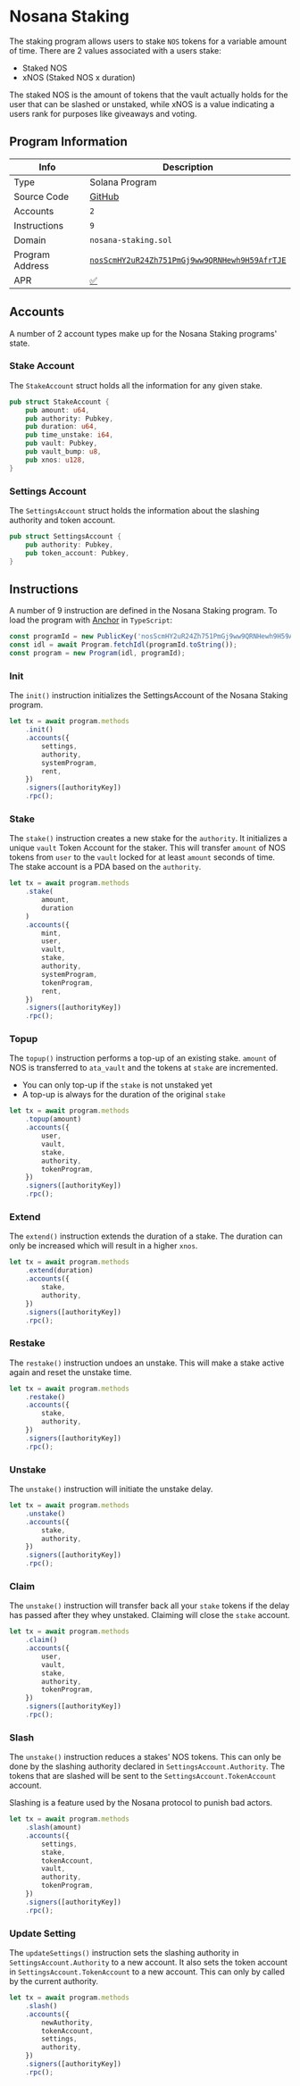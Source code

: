 # Nosana Staking <Badge type="tip" text="mainnet" vertical="middle" />

The staking program allows users to stake `NOS` tokens for a variable amount of time.
There are 2 values associated with a users stake:

- Staked NOS
- xNOS (Staked NOS x duration)

The staked NOS is the amount of tokens that the vault actually holds for the user that can be slashed or unstaked,
while xNOS is a value indicating a users rank for purposes like giveaways and voting.

## Program Information

| Info            | Description                                                                                                                      |
|-----------------|----------------------------------------------------------------------------------------------------------------------------------|
| Type            | Solana Program                                                                                                                   |
| Source Code     | [GitHub](https://github.com/nosana-ci/nosana-programs)                                                                           |
| Accounts        | `2`                                                                                                                              |
| Instructions    | `9`                                                                                                                              |
| Domain          | `nosana-staking.sol`                                                                                                             |
| Program Address | [`nosScmHY2uR24Zh751PmGj9ww9QRNHewh9H59AfrTJE`](https://explorer.solana.com/address/nosScmHY2uR24Zh751PmGj9ww9QRNHewh9H59AfrTJE) |
| APR             | [✅](https://www.apr.dev/program/nosScmHY2uR24Zh751PmGj9ww9QRNHewh9H59AfrTJE)                                                     |

## Accounts

A number of 2 account types make up for the Nosana Staking programs' state.

### Stake Account

The `StakeAccount` struct holds all the information for any given stake.

```rust
pub struct StakeAccount {
    pub amount: u64,
    pub authority: Pubkey,
    pub duration: u64,
    pub time_unstake: i64,
    pub vault: Pubkey,
    pub vault_bump: u8,
    pub xnos: u128,
}
```

### Settings Account

The `SettingsAccount` struct holds the information about the slashing authority and token account.

```rust
pub struct SettingsAccount {
    pub authority: Pubkey,
    pub token_account: Pubkey,
}
```

## Instructions

A number of 9 instruction are defined in the Nosana Staking program.
To load the program with [Anchor](https://coral-xyz.github.io/anchor/ts/index.html) in `TypeScript`:

```typescript
const programId = new PublicKey('nosScmHY2uR24Zh751PmGj9ww9QRNHewh9H59AfrTJE');
const idl = await Program.fetchIdl(programId.toString());
const program = new Program(idl, programId);
```

### Init

The `init()` instruction initializes the SettingsAccount of the Nosana Staking program.

```typescript
let tx = await program.methods
    .init()
    .accounts({
        settings,
        authority,
        systemProgram,
        rent,
    })
    .signers([authorityKey])
    .rpc();
```

### Stake

The `stake()` instruction creates a new stake for the `authority`.
It initializes a unique `vault` Token Account for the staker.
This will transfer `amount` of NOS tokens from `user` to the `vault` locked for at least `amount` seconds of time.
The stake account is a PDA based on the `authority`.

```typescript
let tx = await program.methods
    .stake(
        amount,
        duration
    )
    .accounts({
        mint,
        user,
        vault,
        stake,
        authority,
        systemProgram,
        tokenProgram,
        rent,
    })
    .signers([authorityKey])
    .rpc();
```

### Topup

The `topup()` instruction performs a top-up of an existing stake.
`amount` of NOS is transferred to `ata_vault` and the tokens at `stake` are incremented.

- You can only top-up if the `stake` is not unstaked yet
- A top-up is always for the duration of the original `stake`

```typescript
let tx = await program.methods
    .topup(amount)
    .accounts({
        user,
        vault,
        stake,
        authority,
        tokenProgram,
    })
    .signers([authorityKey])
    .rpc();
```

### Extend

The `extend()` instruction extends the duration of a stake.
The duration can only be increased which will result in a higher `xnos`.

```typescript
let tx = await program.methods
    .extend(duration)
    .accounts({
        stake,
        authority,
    })
    .signers([authorityKey])
    .rpc();
```

### Restake

The `restake()` instruction undoes an unstake.
This will make a stake active again and reset the unstake time.

```typescript
let tx = await program.methods
    .restake()
    .accounts({
        stake,
        authority,
    })
    .signers([authorityKey])
    .rpc();
```

### Unstake

The `unstake()` instruction will initiate the unstake delay.

```typescript
let tx = await program.methods
    .unstake()
    .accounts({
        stake,
        authority,
    })
    .signers([authorityKey])
    .rpc();
```

### Claim

The `unstake()` instruction will transfer back all your `stake` tokens if the delay has passed after they whey unstaked.
Claiming will close the `stake` account.

```typescript
let tx = await program.methods
    .claim()
    .accounts({
        user,
        vault,
        stake,
        authority,
        tokenProgram,
    })
    .signers([authorityKey])
    .rpc();
```

### Slash

The `unstake()` instruction reduces a stakes' NOS tokens.
This can only be done by the slashing authority declared in `SettingsAccount.Authority`.
The tokens that are slashed will be sent to the `SettingsAccount.TokenAccount` account.

Slashing is a feature used by the Nosana protocol to punish bad actors.

```typescript
let tx = await program.methods
    .slash(amount)
    .accounts({
        settings,
        stake,
        tokenAccount,
        vault,
        authority,
        tokenProgram,
    })
    .signers([authorityKey])
    .rpc();
```

### Update Setting

The `updateSettings()` instruction sets the slashing authority in `SettingsAccount.Authority` to a new account.
It also sets the token account in `SettingsAccount.TokenAccount` to a new account.
This can only by called by the current authority.

```typescript
let tx = await program.methods
    .slash()
    .accounts({
        newAuthority,
        tokenAccount,
        settings,
        authority,
    })
    .signers([authorityKey])
    .rpc();
```
